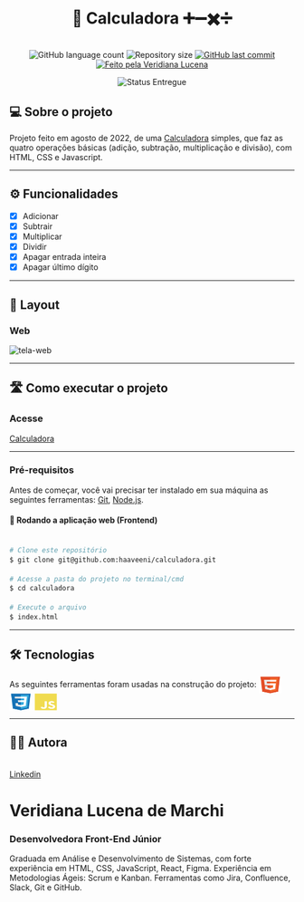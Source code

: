 # <p align="center">🧮 Calculadora ➕➖✖️➗</p>

<p align="center">
  <img alt="GitHub language count" src="https://img.shields.io/github/languages/count/haaveeni/nlw-pocket-js-iniciante?color=brightgreen">

  <img alt="Repository size" src="https://img.shields.io/github/repo-size/haaveeni%2Fnlw-pocket-js-iniciante?color=brightgreen">
  
  <a href="https://github.com/haaveeni/nlw-pocket-js-iniciante/commits/main">
    <img alt="GitHub last commit" src="https://img.shields.io/github/last-commit/haaveeni/nlw-pocket-js-iniciante?color=brightgreen">
  </a>
  
   <a href="">
    <img alt="Feito pela Veridiana Lucena" src="https://img.shields.io/badge/feito%20por%20-Veridiana-brightgreen">
   </a>

<p align="center">
	<img alt="Status Entregue" src="https://img.shields.io/badge/STATUS-%20ENTREGUE-brightgreen">
<!-- 	<img alt="Status Concluído" src="https://img.shields.io/badge/STATUS-CONCLU%C3%8DDO-brightgreen"> -->
</p>

## 💻 Sobre o projeto

Projeto feito em agosto de 2022, de uma <a href="https://haaveeni.github.io/calculadora/">Calculadora</a> simples, que faz as quatro operações básicas (adição, subtração, multiplicação e divisão), com HTML, CSS e Javascript.

---

## ⚙️ Funcionalidades

- [x] Adicionar
- [x] Subtrair
- [x] Multiplicar
- [x] Dividir
- [x] Apagar entrada inteira
- [x] Apagar último dígito

---

## 🎨 Layout

### Web

<img width="1440" alt="tela-web" src="https://github.com/user-attachments/assets/9bd58523-e867-437b-9d48-f6931dfff06b">

---

## 🛣️ Como executar o projeto

### Acesse
<a href="https://haaveeni.github.io/calculadora/">Calculadora</a>

---

### Pré-requisitos
Antes de começar, você vai precisar ter instalado em sua máquina as seguintes ferramentas:
[Git](https://git-scm.com), [Node.js](https://nodejs.org/en/). 

#### 🧭 Rodando a aplicação web (Frontend)

```bash

# Clone este repositório
$ git clone git@github.com:haaveeni/calculadora.git

# Acesse a pasta do projeto no terminal/cmd
$ cd calculadora

# Execute o arquivo
$ index.html

```

---

## 🛠 Tecnologias

As seguintes ferramentas foram usadas na construção do projeto:
<a href = "https://developer.mozilla.org/en-US/docs/Web/HTML"><img align="center" alt="HTML" height="30" width="40" src="https://raw.githubusercontent.com/devicons/devicon/master/icons/html5/html5-original.svg"></a>
<a href = "https://developer.mozilla.org/en-US/docs/Web/CSS"><img align="center" alt="CSS" height="30" width="40" src="https://raw.githubusercontent.com/devicons/devicon/master/icons/css3/css3-original.svg"></a>
<a href = "https://developer.mozilla.org/en-US/docs/Web/JavaScript"><img align="center" alt="JavaScript" height="30" width="40" src="https://raw.githubusercontent.com/devicons/devicon/master/icons/javascript/javascript-plain.svg"></a>

---

## 👩🏻 Autora
 <img src="https://media.licdn.com/dms/image/v2/D4D03AQGC9i8Q8qKbgg/profile-displayphoto-shrink_400_400/profile-displayphoto-shrink_400_400/0/1726935427851?e=1733356800&v=beta&t=Pdx08MLdiWHzKb7KbmntsHwslsudDY3TazoZ0K2Tzyg" width="100px;" alt=""/><br>
 <a href="https://www.linkedin.com/in/veridiana-lucena/">Linkedin</a>
# Veridiana Lucena de Marchi
### Desenvolvedora Front-End Júnior
Graduada em Análise e Desenvolvimento de Sistemas, com forte experiência em HTML, CSS, JavaScript, React, Figma.
Experiência em Metodologias Ágeis: Scrum e Kanban.
Ferramentas como Jira, Confluence, Slack, Git e GitHub.
